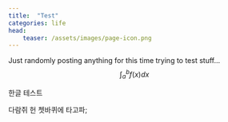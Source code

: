 ```yaml
---
title:  "Test"
categories: life
head:
    teaser: /assets/images/page-icon.png
---
```


Just randomly posting anything for this time
trying to test stuff...$$ \displaystyle \int_a^b f(x)dx $$

한글 테스트

다람쥐 헌 쳇바퀴에 타고파;